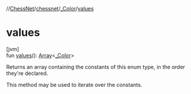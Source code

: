 //[ChessNet](../../../index.md)/[chessnet](../index.md)/[_Color](index.md)/[values](values.md)

# values

[jvm]\
fun [values](values.md)(): [Array](https://kotlinlang.org/api/latest/jvm/stdlib/kotlin/-array/index.html)&lt;[_Color](index.md)&gt;

Returns an array containing the constants of this enum type, in the order they're declared.

This method may be used to iterate over the constants.
